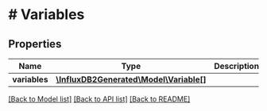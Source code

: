 # # Variables

## Properties

Name | Type | Description | Notes
------------ | ------------- | ------------- | -------------
**variables** | [**\InfluxDB2Generated\Model\Variable[]**](Variable.md) |  | [optional] 

[[Back to Model list]](../../README.md#documentation-for-models) [[Back to API list]](../../README.md#documentation-for-api-endpoints) [[Back to README]](../../README.md)


